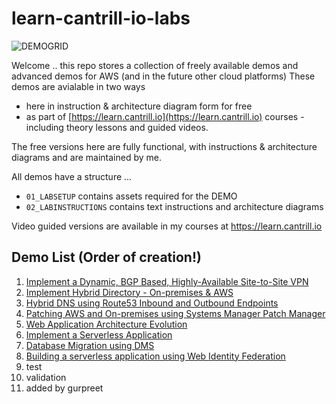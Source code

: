 # learn-cantrill-io-labs

![DEMOGRID](https://github.com/acantril/learn-cantrill-io-labs/raw/master/demogrid.png)

Welcome .. this repo stores a collection of freely available demos and advanced demos for AWS (and in the future other cloud platforms)
These demos are avialable in two ways
- here in instruction & architecture diagram form for free
- as part of [https://learn.cantrill.io](https://learn.cantrill.io) courses - including theory lessons and guided videos.

The free versions here are fully functional, with instructions & architecture diagrams and are maintained by me.

All demos have a structure ...
- `01_LABSETUP` contains assets required for the DEMO
- `02_LABINSTRUCTIONS` contains text instructions and architecture diagrams

Video guided versions are available in my courses at https://learn.cantrill.io

## Demo List (Order of creation!)

1. [Implement a Dynamic, BGP Based, Highly-Available Site-to-Site VPN](https://github.com/acantril/learn-cantrill-io-labs/tree/master/AWS_HYBRID_AdvancedVPN)
2. [Implement Hybrid Directory - On-premises & AWS](https://github.com/acantril/learn-cantrill-io-labs/tree/master/aws-hybrid-activedirectory)
3. [Hybrid DNS using Route53 Inbound and Outbound Endpoints](https://github.com/acantril/learn-cantrill-io-labs/tree/master/aws-hybrid-dns)
4. [Patching AWS and On-premises using Systems Manager Patch Manager](https://github.com/acantril/learn-cantrill-io-labs/tree/master/aws-patch-manager)
5. [Web Application Architecture Evolution](https://github.com/acantril/learn-cantrill-io-labs/tree/master/aws-elastic-wordpress-evolution)
6. [Implement a Serverless Application](https://github.com/acantril/learn-cantrill-io-labs/tree/master/aws-serverless-pet-cuddle-o-tron)
7. [Database Migration using DMS](https://github.com/acantril/learn-cantrill-io-labs/tree/master/aws-dms-database-migration)
8. [Building a serverless application using Web Identity Federation](https://github.com/acantril/learn-cantrill-io-labs/tree/master/aws-cognito-web-identity-federation)
9. test
10. validation
11. added by gurpreet
